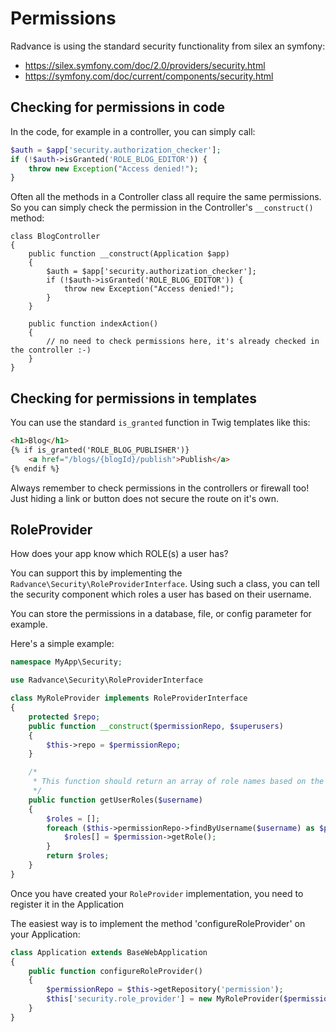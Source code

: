 Permissions
===========

Radvance is using the standard security functionality from silex an symfony:

* https://silex.symfony.com/doc/2.0/providers/security.html
* https://symfony.com/doc/current/components/security.html

## Checking for permissions in code

In the code, for example in a controller, you can simply call:

```php
$auth = $app['security.authorization_checker'];
if (!$auth->isGranted('ROLE_BLOG_EDITOR')) {
    throw new Exception("Access denied!");
}
```

Often all the methods in a Controller class all require the same permissions. So you can simply check
the permission in the Controller's `__construct()` method:

```
class BlogController
{
    public function __construct(Application $app)
    {
        $auth = $app['security.authorization_checker'];
        if (!$auth->isGranted('ROLE_BLOG_EDITOR')) {
            throw new Exception("Access denied!");
        }
    }

    public function indexAction()
    {
        // no need to check permissions here, it's already checked in the controller :-)
    }
}
```

## Checking for permissions in templates

You can use the standard `is_granted` function in Twig templates like this:

```html
<h1>Blog</h1>
{% if is_granted('ROLE_BLOG_PUBLISHER')}
    <a href="/blogs/{blogId}/publish">Publish</a>
{% endif %}
```

Always remember to check permissions in the controllers or firewall too! Just hiding a link or button
does not secure the route on it's own.

## RoleProvider

How does your app know which ROLE(s) a user has?

You can support this by implementing the `Radvance\Security\RoleProviderInterface`.
Using such a class, you can tell the security component which roles a user has based on their username.

You can store the permissions in a database, file, or config parameter for example.

Here's a simple example:

```php
namespace MyApp\Security;

use Radvance\Security\RoleProviderInterface

class MyRoleProvider implements RoleProviderInterface
{
    protected $repo;
    public function __construct($permissionRepo, $superusers)
    {
        $this->repo = $permissionRepo;
    }

    /*
     * This function should return an array of role names based on the username
     */
    public function getUserRoles($username)
    {
        $roles = [];
        foreach ($this->permissionRepo->findByUsername($username) as $permission) {
            $roles[] = $permission->getRole();
        }
        return $roles;
    }
}
```

Once you have created your `RoleProvider` implementation, you need to register it in the Application

The easiest way is to implement the method 'configureRoleProvider' on your Application:

```php
class Application extends BaseWebApplication
{
    public function configureRoleProvider()
    {
        $permissionRepo = $this->getRepository('permission');
        $this['security.role_provider'] = new MyRoleProvider($permissionRepo);
    }
}
```
